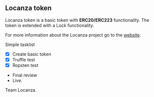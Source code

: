 ## Locanza token 

Locanza token is a basic token with **ERC20/ERC223** functionality.
The token is extended with a Lock functionality.

For more information about the  Locanza project go to the [website](https://www.locanza.org).

Simple tasklist

- [x] Create basic token
- [x] Truffle test
- [x] Ropsten test
- Final review
- Live.

Team Locanza.
